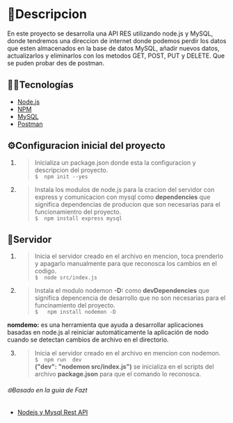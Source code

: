 # 📃Descripcion
En este proyecto se desarrolla una API RES utilizando node.js y MySQL, donde tendremos una direccion de internet donde podemos perdir los datos que esten almacenados en la base de datos MySQL, añadir nuevos datos, actualizarlos y eliminarlos con los metodos GET, POST, PUT y DELETE. Que se puden probar des de postman.

## 👨‍💻Tecnologías
- [Node.js](https://nodejs.org/es/)
 - [NPM](https://www.npmjs.com/)
- [MySQL](https://www.mysql.com/)
- [Postman ](www.postman.com)


## ⚙Configuracion inicial del proyecto
1. > Inicializa un package.json donde esta la configuracion y descripcion del proyecto.<br/>
 `$  npm init --yes`

2. > Instala los modulos de node.js para la cracion del servidor con express y comunicacion con mysql como **dependencies** que significa dependencias de producion que son necesarias para el funcionamientro del proyecto.<br/>
`$  npm install express mysql`


## 📡Servidor
1. > Inicia el servidor creado en el archivo en mencion, toca prenderlo y apagarlo manualmente para que reconosca los cambios en el codigo.<br/>
 `$  node src/index.js`

2. > Instala el modulo nodemon  **-D:** como **devDependencies** que significa depencencia de desarrollo que no son necesarias para el funcinamiento del proyecto.<br/>
`$   npm install nodemon -D` <br/>

**nomdemo:** es una herramienta que ayuda a desarrollar aplicaciones basadas en node.js al reiniciar automáticamente la aplicación de nodo cuando se detectan cambios de archivo en el directorio.

3. > Inicia el servidor creado en el archivo en mencion con nodemon.<br/>
`$  npm run  dev`<br/>
**("dev": "nodemon src/index.js")** se inicializa en el scripts del archivo **package.json** para que el comando lo reconosca.

###### 🌐Basado en la guia de Fazt
- [Nodejs y Mysql Rest API](https://www.youtube.com/watch?v=p8CoR-wymQg&ab_channel=Fazt/)
